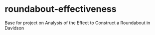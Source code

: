 # roundabout-effectiveness
Base for project on Analysis of the Effect to Construct a Roundabout in Davidson
